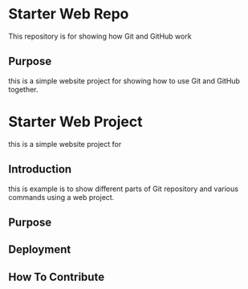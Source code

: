 # Starter Web Repo

This repository is for showing how Git and GitHub work

## Purpose

this is a simple website project for showing how to use Git and GitHub together.

# Starter Web Project 

this is a simple website project for

## Introduction

this is example is to show different parts of Git repository and various commands using a web project.

## Purpose

## Deployment

## How To Contribute